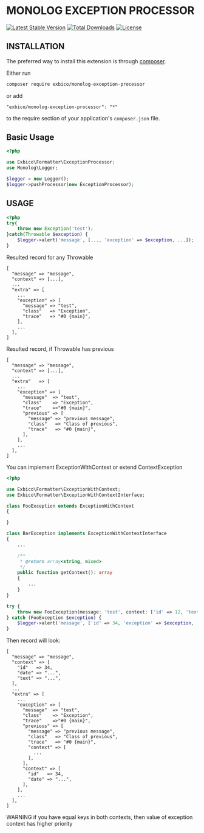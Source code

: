 MONOLOG EXCEPTION PROCESSOR
=================

[![Latest Stable Version](https://poser.pugx.org/exbico/monolog-exception-processor/v/stable)](https://packagist.org/packages/exbico/monolog-exception-processor) [![Total Downloads](https://poser.pugx.org/exbico/monolog-exception-processor/downloads)](https://packagist.org/packages/exbico/monolog-exception-processor) [![License](https://poser.pugx.org/drtsb/yii2-seo/license)](https://packagist.org/packages/exbico/monolog-exception-processor)

## INSTALLATION

The preferred way to install this extension is through [composer](http://getcomposer.org/download/).

Either run

```bash
composer require exbico/monolog-exception-processor
```

or add

```
"exbico/monolog-exception-processor": "*"
```

to the require section of your application's `composer.json` file.

## Basic Usage

```php
<?php

use Exbico\Formatter\ExceptionProcessor;
use Monolog\Logger;

$logger = new Logger();
$logger->pushProcessor(new ExceptionProcessor);

```

## USAGE

```php
<?php
try{
    throw new Exception('test');
}catch(Throwable $exception) {
    $logger->alert('message', [..., 'exception' => $exception, ...]);
}

```

Resulted record for any Throwable

```
[
  "message" => "message",
  "context" => [...],
  ...
  "extra" => [
    ...
    "exception" => [
      "message" => "test",
      "class"   => "Exception",
      "trace"   => "#0 {main}",
    ],
    ...
  ],
]
```

Resulted record, if Throwable has previous

```
[
  "message" => "message",
  "context" => [...],
  ...
  "extra"   => [
    ...
    "exception" => [
      "message"  => "test",
      "class"    => "Exception",
      "trace"    =>"#0 {main}",
      "previous" => [
        "message" => "previous message",
        "class"   => "Class of previous",
        "trace"   => "#0 {main}",
      ],
    ],
    ...
  ],
]
```

You can implement ExceptionWithContext or extend ContextException

```php
<?php

use Exbico\Formatter\ExceptionWithContext;
use Exbico\Formatter\ExceptionWithContextInterface;

class FooException extends ExceptionWithContext
{

}

class BarException implements ExceptionWithContextInterface
{
    ...

    /**
     * @return array<string, mixed>
     */
    public function getContext(): array
    {
        ...
    }
}

try {
    throw new FooException(message: 'test', context: ['id' => 12, 'text' => '...'], previous: $previousException);
} catch (FooException $exception) {
    $logger->alert('message', ['id' => 34, 'exception' => $exception, 'date' => '...']);
}


```

Then record will look:

```
[
  "message" => "message",
  "context" => [
    "id"   => 34,
    "date" => "...",
    "text" => "...",
  ],
  ...
  "extra" => [
    ...
    "exception" => [
      "message"  => "test",
      "class"    => "Exception",
      "trace"    =>"#0 {main}",
      "previous" => [
        "message" => "previous message",
        "class"   => "Class of previous",
        "trace"   => "#0 {main}",
        "context" => [
          ...
        ],
      ],
      "context" => [
        "id"   => 34,
        "date" => "...",
      ],
    ],
    ...
  ],
]
```

WARNING if you have equal keys in both contexts, then value of exception context has higher priority 

